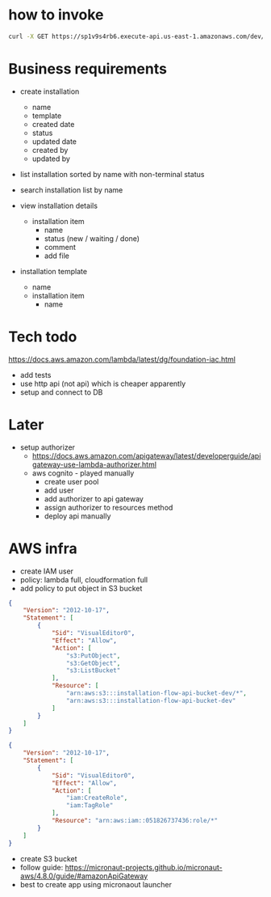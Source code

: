 # how to invoke

```bash
curl -X GET https://sp1v9s4rb6.execute-api.us-east-1.amazonaws.com/dev/installations -H "Content-Type: application/json" -H 'Authorization: TODO' 
```

# Business requirements

* create installation
  * name
  * template
  * created date
  * status
  * updated date
  * created by
  * updated by

* list installation sorted by name with non-terminal status
* search installation list by name

* view installation details
  * installation item
    * name
    * status (new / waiting / done)
    * comment
    * add file

* installation template
  * name
  * installation item
    * name 

# Tech todo

https://docs.aws.amazon.com/lambda/latest/dg/foundation-iac.html

* add tests
* use http api (not api) which is cheaper apparently
* setup and connect to DB

# Later
* setup authorizer
  * https://docs.aws.amazon.com/apigateway/latest/developerguide/apigateway-use-lambda-authorizer.html
  * aws cognito - played manually
    * create user pool
    * add user
    * add authorizer to api gateway
    * assign authorizer to resources method
    * deploy api manually


# AWS infra

* create IAM user
* policy: lambda full, cloudformation full
* add policy to put object in S3 bucket
```json
{
    "Version": "2012-10-17",
    "Statement": [
        {
            "Sid": "VisualEditor0",
            "Effect": "Allow",
            "Action": [
                "s3:PutObject",
                "s3:GetObject",
                "s3:ListBucket"
            ],
            "Resource": [
                "arn:aws:s3:::installation-flow-api-bucket-dev/*",
                "arn:aws:s3:::installation-flow-api-bucket-dev"
            ]
        }
    ]
}
```
```json
{
    "Version": "2012-10-17",
    "Statement": [
        {
            "Sid": "VisualEditor0",
            "Effect": "Allow",
            "Action": [
                "iam:CreateRole",
                "iam:TagRole"
            ],
            "Resource": "arn:aws:iam::051826737436:role/*"
        }
    ]
}
```
* create S3 bucket
* follow guide: https://micronaut-projects.github.io/micronaut-aws/4.8.0/guide/#amazonApiGateway
* best to create app using micronaout launcher
